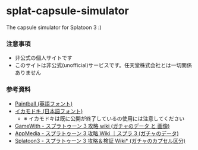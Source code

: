 # splat-capsule-simulator

The capsule simulator for Splatoon 3 :)

### 注意事項

- 非公式の個人サイトです
- このサイトは非公式(unofficial)サービスです。任天堂株式会社とは一切関係ありません

### 参考資料

- [Paintball (英語フォント)](http://fizzystack.web.fc2.com/paintball-ja.html)
- [イカモドキ (日本語フォント)](https://aramugi.com/?page_id=807)
  - ※ イカモドキは既に公開が終了しているの使用には注意してください
- [GameWith - スプラトゥーン 3 攻略 wiki (ガチャのデータ と 画像)](https://gamewith.jp/splatoon3/)
- [AppMedia - スプラトゥーン 3 攻略 Wiki ｜スプラ 3 (ガチャのデータ)](https://appmedia.jp/splatoon3/)
- [Splatoon3 - スプラトゥーン 3 攻略＆検証 Wiki\* (ガチャのカプセル区分)](https://wikiwiki.jp/splatoon3mix/%E3%81%8F%E3%81%98%E5%BC%95%E3%81%8D)
